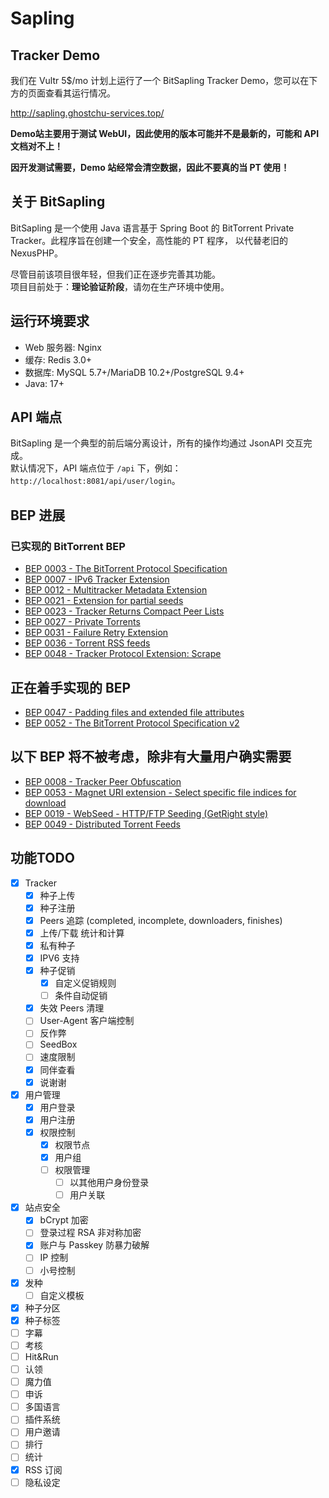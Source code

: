 ﻿# Sapling

## Tracker Demo

我们在 Vultr 5$/mo 计划上运行了一个 BitSapling Tracker Demo，您可以在下方的页面查看其运行情况。

http://sapling.ghostchu-services.top/

**Demo站主要用于测试 WebUI，因此使用的版本可能并不是最新的，可能和 API 文档对不上！**

**因开发测试需要，Demo 站经常会清空数据，因此不要真的当 PT 使用！**

## 关于 BitSapling

BitSapling 是一个使用 Java 语言基于 Spring Boot 的 BitTorrent Private Tracker。此程序旨在创建一个安全，高性能的 PT 程序，
以代替老旧的 NexusPHP。

尽管目前该项目很年轻，但我们正在逐步完善其功能。  
项目目前处于：<b>理论验证阶段</b>，请勿在生产环境中使用。

## 运行环境要求

* Web 服务器: Nginx
* 缓存: Redis 3.0+
* 数据库: MySQL 5.7+/MariaDB 10.2+/PostgreSQL 9.4+
* Java: 17+

## API 端点

BitSapling 是一个典型的前后端分离设计，所有的操作均通过 JsonAPI 交互完成。  
默认情况下，API 端点位于 `/api` 下，例如：`http://localhost:8081/api/user/login`。

## BEP 进展

### 已实现的 BitTorrent BEP

* [BEP 0003 - The BitTorrent Protocol Specification](http://bittorrent.org/beps/bep_0003.html)
* [BEP 0007 - IPv6 Tracker Extension](http://bittorrent.org/beps/bep_0007.html)
* [BEP 0012 - Multitracker Metadata Extension](http://bittorrent.org/beps/bep_0012.html)
* [BEP 0021 - Extension for partial seeds](https://www.bittorrent.org/beps/bep_0021.html)
* [BEP 0023 - Tracker Returns Compact Peer Lists](http://bittorrent.org/beps/bep_0023.html)
* [BEP 0027 - Private Torrents](http://bittorrent.org/beps/bep_0027.html)
* [BEP 0031 - Failure Retry Extension](https://www.bittorrent.org/beps/bep_0031.html)
* [BEP 0036 - Torrent RSS feeds](https://www.bittorrent.org/beps/bep_0036.html)
* [BEP 0048 - Tracker Protocol Extension: Scrape](https://www.bittorrent.org/beps/bep_0048.html)

## 正在着手实现的 BEP

* [BEP 0047 - Padding files and extended file attributes](https://www.bittorrent.org/beps/bep_0047.html)
* [BEP 0052 - The BitTorrent Protocol Specification v2](http://bittorrent.org/beps/bep_0052.html)

## 以下 BEP 将不被考虑，除非有大量用户确实需要

* [BEP 0008 - Tracker Peer Obfuscation](http://bittorrent.org/beps/bep_0008.html)
* [BEP 0053 - Magnet URI extension - Select specific file indices for download](http://bittorrent.org/beps/bep_0053.html)
* [BEP 0019 - WebSeed - HTTP/FTP Seeding (GetRight style)](https://www.bittorrent.org/beps/bep_0019.html)
* [BEP 0049 - Distributed Torrent Feeds](https://www.bittorrent.org/beps/bep_0049.html)

## 功能TODO

* [x] Tracker
    * [x] 种子上传
    * [x] 种子注册
    * [x] Peers 追踪 (completed, incomplete, downloaders, finishes)
    * [x] 上传/下载 统计和计算
    * [x] 私有种子
    * [x] IPV6 支持
    * [x] 种子促销
        * [x] 自定义促销规则
        * [ ] 条件自动促销
    * [x] 失效 Peers 清理
    * [ ] User-Agent 客户端控制
    * [ ] 反作弊
    * [ ] SeedBox
  * [ ] 速度限制
  * [x] 同伴查看
  * [x] 说谢谢
* [x] 用户管理
    * [x] 用户登录
    * [x] 用户注册
    * [x] 权限控制
        * [x] 权限节点
        * [x] 用户组
        * [ ] 权限管理
            * [ ] 以其他用户身份登录
            * [ ] 用户关联
* [x] 站点安全
    * [x] bCrypt 加密
    * [ ] 登录过程 RSA 非对称加密
    * [x] 账户与 Passkey 防暴力破解
    * [ ] IP 控制
    * [ ] 小号控制
* [x] 发种
    * [ ] 自定义模板
* [x] 种子分区
* [x] 种子标签
* [ ] 字幕
* [ ] 考核
* [ ] Hit&Run
* [ ] 认领
* [ ] 魔力值
* [ ] 申诉
* [ ] 多国语言
* [ ] 插件系统
* [ ] 用户邀请
* [ ] 排行
* [ ] 统计
* [x] RSS 订阅
* [ ] 隐私设定
